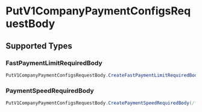 # PutV1CompanyPaymentConfigsRequestBody


## Supported Types

### FastPaymentLimitRequiredBody

```csharp
PutV1CompanyPaymentConfigsRequestBody.CreateFastPaymentLimitRequiredBody(/* values here */);
```

### PaymentSpeedRequiredBody

```csharp
PutV1CompanyPaymentConfigsRequestBody.CreatePaymentSpeedRequiredBody(/* values here */);
```
